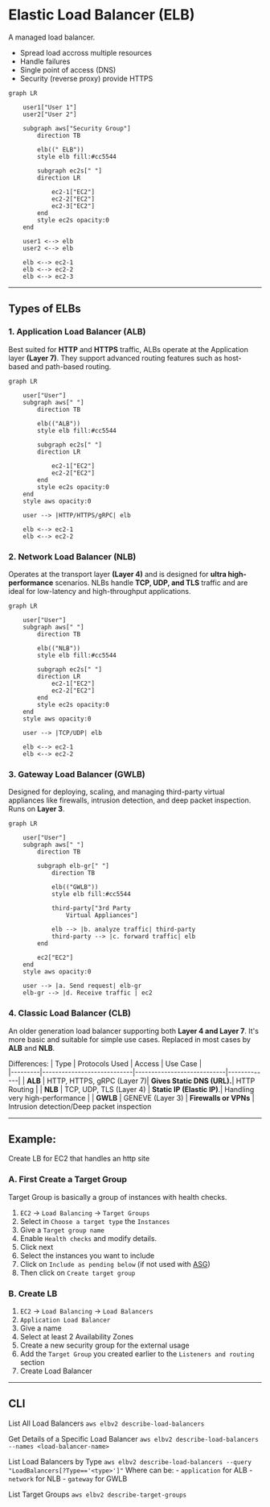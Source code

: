 # Elastic Load Balancer (ELB)
A managed load balancer.

* Spread load accross multiple resources
* Handle failures
* Single point of access (DNS)
* Security (reverse proxy) provide HTTPS

```mermaid
graph LR

    user1["User 1"]
    user2["User 2"]

    subgraph aws["Security Group"]
        direction TB
        
        elb((" ELB"))
        style elb fill:#cc5544

        subgraph ec2s[" "]
        direction LR

            ec2-1["EC2"]
            ec2-2["EC2"]
            ec2-3["EC2"]
        end
        style ec2s opacity:0
    end

    user1 <--> elb
    user2 <--> elb

    elb <--> ec2-1
    elb <--> ec2-2
    elb <--> ec2-3

```

---

## Types of ELBs

### 1. Application Load Balancer (ALB)
Best suited for **HTTP** and **HTTPS** traffic, ALBs operate at the Application layer **(Layer 7)**. They support advanced routing features such as host-based and path-based routing. 

```mermaid
graph LR

    user["User"]
    subgraph aws[" "]
        direction TB
        
        elb(("ALB"))
        style elb fill:#cc5544

        subgraph ec2s[" "]
        direction LR

            ec2-1["EC2"]
            ec2-2["EC2"]
        end
        style ec2s opacity:0
    end
    style aws opacity:0

    user --> |HTTP/HTTPS/gRPC| elb

    elb <--> ec2-1
    elb <--> ec2-2
```

### 2. Network Load Balancer (NLB)
Operates at the transport layer **(Layer 4)** and is designed for **ultra high-performance** scenarios. NLBs handle **TCP, UDP, and TLS** traffic and are ideal for low-latency and high-throughput applications. 

```mermaid
graph LR

    user["User"]
    subgraph aws[" "]
        direction TB
        
        elb(("NLB"))
        style elb fill:#cc5544

        subgraph ec2s[" "]
        direction LR
            ec2-1["EC2"]
            ec2-2["EC2"]
        end
        style ec2s opacity:0
    end
    style aws opacity:0

    user --> |TCP/UDP| elb

    elb <--> ec2-1
    elb <--> ec2-2
```

### 3. Gateway Load Balancer (GWLB)
Designed for deploying, scaling, and managing third-party virtual appliances like firewalls, intrusion detection, and deep packet inspection. Runs on **Layer 3**.


```mermaid
graph LR

    user["User"]
    subgraph aws[" "]
        direction TB
        
        subgraph elb-gr[" "]
            direction TB

            elb(("GWLB"))
            style elb fill:#cc5544

            third-party["3rd Party
                Virtual Appliances"]

            elb --> |b. analyze traffic| third-party
            third-party --> |c. forward traffic| elb
        end

        ec2["EC2"]
    end
    style aws opacity:0

    user --> |a. Send request| elb-gr
    elb-gr --> |d. Receive traffic | ec2
```
### 4. Classic Load Balancer (CLB)
An older generation load balancer supporting both **Layer 4 and Layer 7**. It's more basic and suitable for simple use cases. Replaced in most cases by **ALB** and **NLB**.


Differences:
| Type    | Protocols Used             | Access                     | Use Case    |                                         
|---------|----------------------------|----------------------------|-------------|
| **ALB** | HTTP, HTTPS, gRPC (Layer 7)| **Gives Static DNS (URL).**| HTTP Routing   |
| **NLB** | TCP, UDP, TLS  (Layer 4)   | **Static IP (Elastic IP)**.| Handling very high-performance   |
| **GWLB** | GENEVE (Layer 3)           | **Firewalls or VPNs**      | Intrusion detection/Deep packet inspection

---

## Example:
Create LB for EC2 that handles an http site

### A. First Create a Target Group
Target Group is basically a group of instances with health checks.

1. `EC2` -> `Load Balancing` -> `Target Groups` 
2. Select in `Choose a target type` the `Instances`
3. Give a `Target group name`
4. Enable `Health checks` and modify details.
5. Click next
6. Select the instances you want to include
7. Click on `Include as pending below` (if not used with [ASG](./asg.md))
8. Then click on `Create target group`

### B. Create LB
1. `EC2` -> `Load Balancing` -> `Load Balancers`
2. `Application Load Balancer`
3. Give a name
4. Select at least 2 Availability Zones
5. Create a new security group for the external usage
6. Add the `Target Group` you created earlier to the `Listeners and routing` section
7. Create Load Balancer

---

## CLI

List All Load Balancers
`aws elbv2 describe-load-balancers`

Get Details of a Specific Load Balancer
`aws elbv2 describe-load-balancers --names <load-balancer-name>`

List Load Balancers by Type
`aws elbv2 describe-load-balancers --query "LoadBalancers[?Type=='<type>']"`
Where <type> can be:
    - `application` for ALB
    - `network` for NLB
    - `gateway` for GWLB

List Target Groups
`aws elbv2 describe-target-groups`
